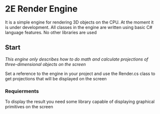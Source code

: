 # 2E Render Engine

It is a simple engine for rendering 3D objects on the CPU. At the moment it is under development. All classes in the engine are written using basic C# language features. No other libraries are used

## Start

*This engine only describes how to do math and calculate projections of three-dimensional objects on the screen*

Set a reference to the engine in your project and use the Render.cs class to get projections that will be displayed on the screen

### Requierments

To display the result you need some library capable of displaying graphical primitives on the screen
